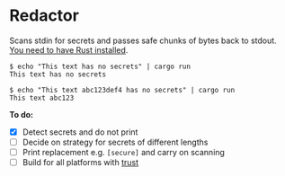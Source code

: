 # Redactor

Scans stdin for secrets and passes safe chunks of bytes back to stdout. [You need to have Rust installed](https://www.rustup.rs/).

```
$ echo "This text has no secrets" | cargo run
This text has no secrets
```

```
$ echo "This text abc123def4 has no secrets" | cargo run
This text abc123
```

**To do:**
- [x] Detect secrets and do not print
- [ ] Decide on strategy for secrets of different lengths
- [ ] Print replacement e.g. `[secure]` and carry on scanning
- [ ] Build for all platforms with [trust](https://github.com/japaric/trust)
